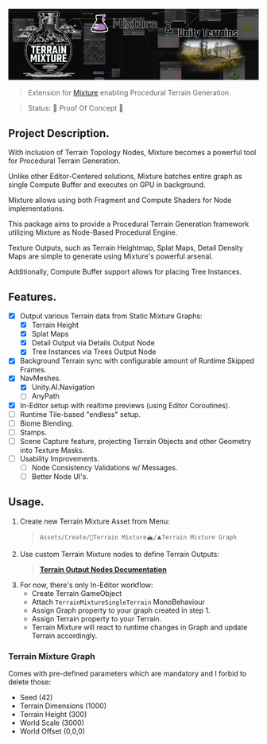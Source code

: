 ![#Terrain Mixture](.github/header.jpg)

> Extension for [Mixture](alelievr/Mixture) enabling Procedural Terrain Generation.

> Status: 🚧 Proof Of Concept 🚧

## Project Description.

With inclusion of Terrain Topology Nodes, Mixture becomes a powerful tool for Procedural Terrain Generation.

Unlike other Editor-Centered solutions, Mixture batches entire graph as single Compute Buffer and executes on GPU in
background.

Mixture allows using both Fragment and Compute Shaders for Node implementations.

This package aims to provide a Procedural Terrain Generation framework utilizing Mixture as Node-Based Procedural
Engine.

Texture Outputs, such as Terrain Heightmap, Splat Maps, Detail Density Maps are simple to generate using Mixture's
powerful arsenal.

Additionally, Compute Buffer support allows for placing Tree Instances.

## Features.

* [x] Output various Terrain data from Static Mixture Graphs:
    * [x] Terrain Height
    * [x] Splat Maps
    * [x] Detail Output via Details Output Node
    * [x] Tree Instances via Trees Output Node
* [x] Background Terrain sync with configurable amount of Runtime Skipped Frames.
* [x] NavMeshes.
    * [x] Unity.AI.Navigation
    * [ ] AnyPath
* [x] In-Editor setup with realtime previews (using Editor Coroutines).
* [ ] Runtime Tile-based "endless" setup.
* [ ] Biome Blending.
* [ ] Stamps.
* [ ] Scene Capture feature, projecting Terrain Objects and other Geometry into Texture Masks.
* [ ] Usability Improvements.
    * [ ] Node Consistency Validations w/ Messages.
    * [ ] Better Node UI's.

## Usage.

1. Create new Terrain Mixture Asset from Menu:
   > `Assets/Create/🧪Terrain Mixture🏔/⛰️Terrain Mixture Graph`
2. Use custom Terrain Mixture nodes to define Terrain Outputs:
   > **[Terrain Output Nodes Documentation](docs/terrain-output-nodes.md)**
3. For now, there's only In-Editor workflow:
    * Create Terrain GameObject
    * Attach `TerrainMixtureSingleTerrain` MonoBehaviour
    * Assign Graph property to your graph created in step 1.
    * Assign Terrain property to your Terrain.
    * Terrain Mixture will react to runtime changes in Graph and update Terrain accordingly.

### Terrain Mixture Graph

Comes with pre-defined parameters which are mandatory and I forbid to delete those:

* Seed (42)
* Terrain Dimensions (1000)
* Terrain Height (300)
* World Scale (3000)
* World Offset (0,0,0)
